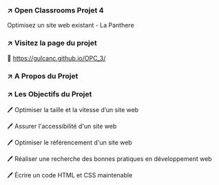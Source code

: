 
### ↗️ Open Classrooms Projet 4

Optimisez un site web existant - La Panthere

### ↗️ Visitez la page du projet
🔗 https://gulcanc.github.io/OPC_3/

### ↗️ A Propos du Projet



### ↗️ Les Objectifs du Projet

 :pen: Optimiser la taille et la vitesse d’un site web

 :pen: Assurer l'accessibilité d'un site web

 :pen: Optimiser le référencement d'un site web

 :pen: Réaliser une recherche des bonnes pratiques en développement web

 :pen: Écrire un code HTML et CSS maintenable






